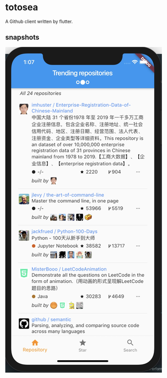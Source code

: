 # totosea
A Github client written by flutter.

## snapshots
![Image text](./samples/images/20190607010803.jpg)
